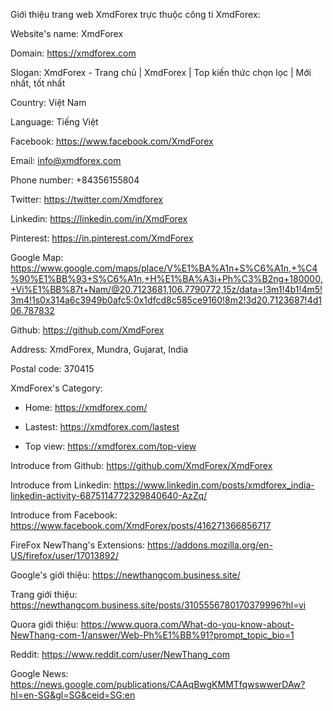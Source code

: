 Giới thiệu trang web XmdForex trực thuộc công ti XmdForex:

Website's name: 	XmdForex

Domain: 	https://xmdforex.com 	

Slogan:    XmdForex - Trang chủ | XmdForex | Top kiến thức chọn lọc | Mới nhất, tốt nhất 

Country: Việt Nam

Language: Tiếng Việt

Facebook: 	https://www.facebook.com/XmdForex

Email: 	info@xmdforex.com

Phone number: 	+84356155804

Twitter: 	https://twitter.com/Xmdforex 

Linkedin: 	 https://linkedin.com/in/XmdForex

Pinterest: 	https://in.pinterest.com/XmdForex

Google Map: 	https://www.google.com/maps/place/V%E1%BA%A1n+S%C6%A1n,+%C4%90%E1%BB%93+S%C6%A1n,+H%E1%BA%A3i+Ph%C3%B2ng+180000,+Vi%E1%BB%87t+Nam/@20.7123681,106.7790772,15z/data=!3m1!4b1!4m5!3m4!1s0x314a6c3949b0afc5:0x1dfcd8c585ce9160!8m2!3d20.7123687!4d106.787832

Github: 	https://github.com/XmdForex

Address: XmdForex, Mundra, Gujarat, India

Postal code: 370415

XmdForex's Category:

+ Home: https://xmdforex.com/

+ Lastest: https://xmdforex.com/lastest

+ Top view: https://xmdforex.com/top-view

Introduce from Github: https://github.com/XmdForex/XmdForex

Introduce from Linkedin: https://www.linkedin.com/posts/xmdforex_india-linkedin-activity-6875114772329840640-AzZq/

Introduce from Facebook: https://www.facebook.com/XmdForex/posts/416271366856717


FireFox NewThang's Extensions: https://addons.mozilla.org/en-US/firefox/user/17013892/

Google's giới thiệu: https://newthangcom.business.site/

Trang giới thiệu:  https://newthangcom.business.site/posts/3105556780170379996?hl=vi

Quora giới thiệu: https://www.quora.com/What-do-you-know-about-NewThang-com-1/answer/Web-Ph%E1%BB%91?prompt_topic_bio=1

Reddit: https://www.reddit.com/user/NewThang_com

Google News: https://news.google.com/publications/CAAqBwgKMMTfqwswwerDAw?hl=en-SG&gl=SG&ceid=SG:en



